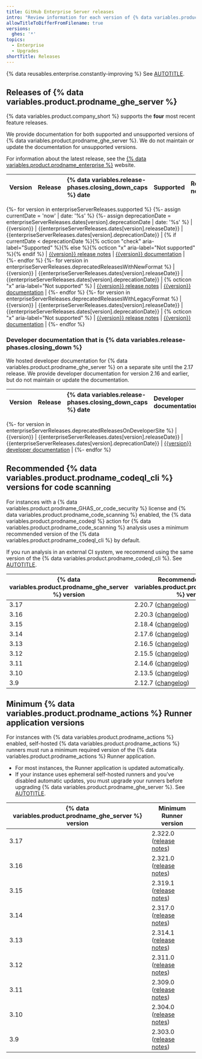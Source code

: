 ```yaml
---
title: GitHub Enterprise Server releases
intro: "Review information for each version of {% data variables.product.prodname_ghe_server %}: {% data variables.release-phases.closing_down %} dates, links to documentation, and minimum recommended versions of supporting applications."
allowTitleToDifferFromFilename: true
versions:
  ghes: '*'
topics:
  - Enterprise
  - Upgrades
shortTitle: Releases
---
```


{% data reusables.enterprise.constantly-improving %} See [AUTOTITLE](/admin/overview/about-upgrades-to-new-releases).

## Releases of {% data variables.product.prodname_ghe_server %}

{% data variables.product.company_short %} supports the **four** most recent feature releases.

We provide documentation for both supported and unsupported versions of {% data variables.product.prodname_ghe_server %}. We do not maintain or update the documentation for unsupported versions.

For information about the latest release, see the [{% data variables.product.prodname_enterprise %}](https://github.com/enterprise) website.

| Version | Release | {% data variables.release-phases.closing_down_caps %} date | Supported | Release notes | Documentation |
| :- | :- | :- | :-: | :- | :- |
{%- for version in enterpriseServerReleases.supported %}
{%- assign currentDate = 'now' | date: '%s' %}
{%- assign deprecationDate = enterpriseServerReleases.dates[version].deprecationDate | date: '%s' %}
| {{version}} | {{enterpriseServerReleases.dates[version].releaseDate}} | {{enterpriseServerReleases.dates[version].deprecationDate}} | {% if currentDate < deprecationDate %}{% octicon "check" aria-label="Supported" %}{% else %}{% octicon "x" aria-label="Not supported" %}{% endif %} | [{{version}} release notes](/enterprise-server@{{version}}/admin/release-notes) | [{{version}} documentation](/enterprise-server@{{version}}) |
{%- endfor %}
{%- for version in enterpriseServerReleases.deprecatedReleasesWithNewFormat %}
| {{version}} | {{enterpriseServerReleases.dates[version].releaseDate}} | {{enterpriseServerReleases.dates[version].deprecationDate}} | {% octicon "x" aria-label="Not supported" %} | [{{version}} release notes](/enterprise-server@{{version}}/admin/release-notes) | [{{version}} documentation](/enterprise-server@{{version}}) |
{%- endfor %}
{%- for version in enterpriseServerReleases.deprecatedReleasesWithLegacyFormat %}
| {{version}} | {{enterpriseServerReleases.dates[version].releaseDate}} | {{enterpriseServerReleases.dates[version].deprecationDate}} | {% octicon "x" aria-label="Not supported" %} | [{{version}} release notes](https://enterprise.github.com/releases/series/{{version}}) | [{{version}} documentation](/enterprise/{{version}}) |
{%- endfor %}

### Developer documentation that is {% data variables.release-phases.closing_down %}

We hosted developer documentation for {% data variables.product.prodname_ghe_server %} on a separate site until the 2.17 release. We provide developer documentation for version 2.16 and earlier, but do not maintain or update the documentation.

| Version | Release | {% data variables.release-phases.closing_down_caps %} date | Developer documentation |
| :- | :- | :- | :- |
{%- for version in enterpriseServerReleases.deprecatedReleasesOnDeveloperSite %}
| {{version}} | {{enterpriseServerReleases.dates[version].releaseDate}} | {{enterpriseServerReleases.dates[version].deprecationDate}} | [{{version}} developer documentation](https://developer.github.com/enterprise/{{version}}) |
{%- endfor %}

## Recommended {% data variables.product.prodname_codeql_cli %} versions for code scanning

For instances with a {% data variables.product.prodname_GHAS_or_code_security %} license and {% data variables.product.prodname_code_scanning %} enabled, the {% data variables.product.prodname_codeql %} action for {% data variables.product.prodname_code_scanning %} analysis uses a minimum recommended version of the {% data variables.product.prodname_codeql_cli %} by default.

If you run analysis in an external CI system, we recommend using the same version of the {% data variables.product.prodname_codeql_cli %}. See [AUTOTITLE](/admin/code-security/managing-github-advanced-security-for-your-enterprise/configuring-code-scanning-for-your-appliance).

| {% data variables.product.prodname_ghe_server %} version | Recommended {% data variables.product.prodname_codeql_cli %} version |
| ------------------------------------------------- | ---------------------- |
| 3.17 | 2.20.7 ([changelog](https://codeql.github.com/docs/codeql-overview/codeql-changelog/codeql-cli-2.20.7/)) |
| 3.16 | 2.20.3 ([changelog](https://codeql.github.com/docs/codeql-overview/codeql-changelog/codeql-cli-2.20.3/)) |
| 3.15 | 2.18.4 ([changelog](https://codeql.github.com/docs/codeql-overview/codeql-changelog/codeql-cli-2.18.4/)) |
| 3.14 | 2.17.6 ([changelog](https://codeql.github.com/docs/codeql-overview/codeql-changelog/codeql-cli-2.17.6/)) |
| 3.13 | 2.16.5 ([changelog](https://codeql.github.com/docs/codeql-overview/codeql-changelog/codeql-cli-2.16.5/)) |
| 3.12 | 2.15.5 ([changelog](https://codeql.github.com/docs/codeql-overview/codeql-changelog/codeql-cli-2.15.5/)) |
| 3.11 | 2.14.6 ([changelog](https://codeql.github.com/docs/codeql-overview/codeql-changelog/codeql-cli-2.14.6/)) |
| 3.10 | 2.13.5 ([changelog](https://codeql.github.com/docs/codeql-overview/codeql-changelog/codeql-cli-2.13.5/)) |
| 3.9  | 2.12.7 ([changelog](https://codeql.github.com/docs/codeql-overview/codeql-changelog/codeql-cli-2.12.7/)) |

## Minimum {% data variables.product.prodname_actions %} Runner application versions

For instances with {% data variables.product.prodname_actions %} enabled, self-hosted {% data variables.product.prodname_actions %} runners must run a minimum required version of the {% data variables.product.prodname_actions %} Runner application.

* For most instances, the Runner application is updated automatically.
* If your instance uses ephemeral self-hosted runners and you've disabled automatic updates, you must upgrade your runners before upgrading {% data variables.product.prodname_ghe_server %}. See [AUTOTITLE](/actions/hosting-your-own-runners/managing-self-hosted-runners/about-self-hosted-runners#requirements-for-self-hosted-runner-machines).

| {% data variables.product.prodname_ghe_server %} version | Minimum Runner version |
| ------------------------------------------------- | ---------------------- |
| 3.17 | 2.322.0 ([release notes](https://github.com/actions/runner/releases/tag/v2.322.0)) |
| 3.16 | 2.321.0 ([release notes](https://github.com/actions/runner/releases/tag/v2.321.0)) |
| 3.15 | 2.319.1 ([release notes](https://github.com/actions/runner/releases/tag/v2.319.1)) |
| 3.14 | 2.317.0 ([release notes](https://github.com/actions/runner/releases/tag/v2.317.0)) |
| 3.13 | 2.314.1 ([release notes](https://github.com/actions/runner/releases/tag/v2.314.1)) |
| 3.12 | 2.311.0 ([release notes](https://github.com/actions/runner/releases/tag/v2.311.0)) |
| 3.11 | 2.309.0 ([release notes](https://github.com/actions/runner/releases/tag/v2.309.0)) |
| 3.10 | 2.304.0 ([release notes](https://github.com/actions/runner/releases/tag/v2.304.0)) |
| 3.9  | 2.303.0 ([release notes](https://github.com/actions/runner/releases/tag/v2.303.0)) |
